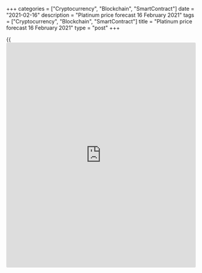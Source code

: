 +++
categories = ["Cryptocurrency", "Blockchain", "SmartContract"]
date = "2021-02-16"
description = "Platinum price forecast 16 February 2021"
tags = ["Cryptocurrency", "Blockchain", "SmartContract"]
title = "Platinum price forecast 16 February 2021"
type = "post"
+++

{{<iframe id="large-banner" src="https://www.bounty.group/#slide=7.0" width="100%" height="600" scrolling="no" style="border: 0px solid rgb(216, 221, 230); border-radius: 3px;">}}

2021-02-16

2021-02-16

Platinum: Don’t kick a sleeping dog. Forecast as of 16.02.2021Dmitri
Demidenko

That is the market: victories and fame follow losses. A typical example
is platinum, which has grown by more than 20% in value since the
beginning of 2021. Where will the [XPTUSD][1] in 2021? Let us discuss
this topic and make up a trading plan.

## Fundamental platinum forecast for a year

We all seek what is better, and [investor](https://www.fintechee.com/tutorial-for-forex-trading/investor-mode/)s and produces seek what is
cheaper. Platinum could replace more expensive gold when hedging against
inflation risks and more expensive palladium in the car industry.
Therefore, the [XPTUSD][1] has hit its six-year high. Since the
beginning of the year, the platinum price has been up by 21%,
significantly outperforming other precious metals, which meets
[investor](https://www.fintechee.com/tutorial-for-forex-trading/investor-mode/)s' expectations. Remember, [in late 2020][2], I suggested
platinum purchases be one of the best [trading strategies](https://www.fintechee.com/forex-trading-strategies/) in 2021.

### Dynamics of precious metals in 2021

 _Source_ _: Wall Street Journal_

According to Johnson Matthey research, the precious metal market was in
a moderate deficit last year amid a 20% drop in production due to a
lockdown in South Africa and other producing countries and a 22% decline
in global autocatalyst demand. Europe suffered particularly badly. Care
sales in the euro area fell by 40% at the recession peak and recovered
to 20% Y-o-Y by the end of 2020. In 2021, the precious metals market
structure should radically change, which encourages the [XPTUSD][1]
bulls.

### Platinum supply and demand



 _Source_ _: Johnson Matthey_

Furthermore, substantial price spreads between gold and platinum have
boosted [investor](https://www.fintechee.com/tutorial-for-forex-trading/investor-mode/)s’ interest in XPT as a cheaper metal. According to the
World Platinum Investment Council, the platinum [ETF](https://www.fixpro.org/post/etf-liquidity/)s holdings reached
3.9 million ounces at the end of January, up from 3.4 million ounces a
year earlier. According to Johnson Matthey, the market balance and,
accordingly, the platinum prices will largely depend on the demand for
the platinum [ETF](https://www.fixpro.org/post/etf-liquidity/) products.

### Dynamics of net changes in platinum [ETF](https://www.fixpro.org/post/etf-liquidity/) holdings



 _Source_ _: Johnson Matthey._

An essential driver of the [XPTUSD][1] rally is the platinum’s ability
to replace gold in investments and palladium in the production of
automotive catalysts for gasoline engines. Both assets of the platinum
group could be pressed by the advent of the electric car era. However,
if hydrogen fuel technology that uses platinum becomes widespread, it
will drive up the XPT prices even higher. Even it doesn’t occur now, but
a few years later, it doesn’t matter. Expectations drive markets.

Massive fiscal stimulus, ultra-easy monetary [policy](https://www.fintechee.com/policy/), the growing chance
of the inflation rise, and the US dollar’s weakness create a favorable
environment for the gold price rise. However, the [XAUUSD][3] is not
growing. One of the reasons is that gold is an overbought asset. In
2020, the XAUUSD was 24% up. Investors are likely to realize this fact
and are ow interested in other precious metals. The most appealing is
platinum; it looks like a dog, who was kicked and is now picked.

### Platinum trading plan for a year

Platinum could repeat the gold’s success, which performed the best rise
in 2020 over the past decade. The platinum price has already reached the
target at $1330, defined in [December][4] and [January][5]; it is at the
beginning of the commodity market super-cycle. If so, it is time to
revise the expected profit for the [XPTUSD][1] longs up to $1420 per
ounce for 2021. I recommend holding and adding up to long positions on
the corrections.



The content of this article reflects the author’s opinion and does not
necessarily reflect the official position of LiteForex. The material
published on this page is provided for informational purposes only and
should not be considered as the provision of investment advice for the
purposes of Directive 2004/39/EC.

Rate this article:

{{value}}

( {{count}} {{title}} )

   1. my.liteforex.com/trading/chart?symbol=XPTUSD&returnUrl=true
   2. www.liteforex.com/blog/analysts-opinions/top-five-investment-strategies-for-2021-forecast-as-of-31122020/
   3. my.liteforex.com/trading/chart?symbol=XAUUSD&returnUrl=true
   4. www.liteforex.com/blog/analysts-opinions/platinum-is-about-to-take-off-forecast-as-of-01122020/
   5. www.liteforex.com/blog/analysts-opinions/platinum-says-goodbye-to-depression-forecast-as-of-21012021/